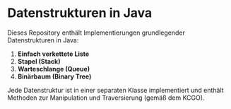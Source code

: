 # Datenstrukturen in Java

Dieses Repository enthält Implementierungen grundlegender Datenstrukturen in Java:
1. **Einfach verkettete Liste**
2. **Stapel (Stack)**
3. **Warteschlange (Queue)**
4. **Binärbaum (Binary Tree)**

Jede Datenstruktur ist in einer separaten Klasse implementiert und enthält Methoden zur Manipulation und Traversierung (gemäß dem KCGO).
